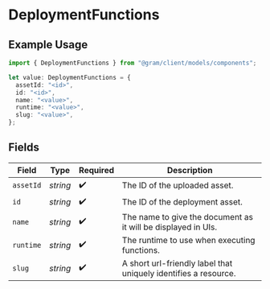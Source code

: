 # DeploymentFunctions

## Example Usage

```typescript
import { DeploymentFunctions } from "@gram/client/models/components";

let value: DeploymentFunctions = {
  assetId: "<id>",
  id: "<id>",
  name: "<value>",
  runtime: "<value>",
  slug: "<value>",
};
```

## Fields

| Field                                                           | Type                                                            | Required                                                        | Description                                                     |
| --------------------------------------------------------------- | --------------------------------------------------------------- | --------------------------------------------------------------- | --------------------------------------------------------------- |
| `assetId`                                                       | *string*                                                        | :heavy_check_mark:                                              | The ID of the uploaded asset.                                   |
| `id`                                                            | *string*                                                        | :heavy_check_mark:                                              | The ID of the deployment asset.                                 |
| `name`                                                          | *string*                                                        | :heavy_check_mark:                                              | The name to give the document as it will be displayed in UIs.   |
| `runtime`                                                       | *string*                                                        | :heavy_check_mark:                                              | The runtime to use when executing functions.                    |
| `slug`                                                          | *string*                                                        | :heavy_check_mark:                                              | A short url-friendly label that uniquely identifies a resource. |